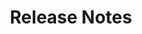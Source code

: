 ---
title: Release Notes
description: Turing AI Change Log.
docurl: /docs/turing/0.3.6/release-notes/
product: turing
---